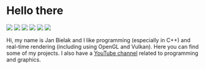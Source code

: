 # Hello there
[![](https://img.shields.io/badge/Website-janbielak.com-%233d7de3)](https://www.janbielak.com)
[![](https://img.shields.io/github/stars/janekb04?style=social)](https://img.shields.io/github/stars/janekb04?style=social)
[![](https://img.shields.io/endpoint?style=flat&url=https%3A%2F%2Funtitled-c2q2862i2i4j.runkit.sh%2F)](https://stackoverflow.com/users/12501684/janekb04)
[![](https://img.shields.io/youtube/channel/subscribers/UC0mx7h3jJtmfwNB4oL2qr6A?label=YouTube&style=social)](https://www.youtube.com/channel/UC0mx7h3jJtmfwNB4oL2qr6A)
[![](https://img.shields.io/reddit/user-karma/combined/janekb04?label=Reddit&style=social)](https://www.reddit.com/user/janekb04)
[![](https://img.shields.io/badge/Slides-Jan%20Bielak-E5637C)](https://slides.com/janekb04)

Hi, my name is Jan Bielak and I like programming (especially in C++) and real-time rendering (including using OpenGL and Vulkan). Here you can find some of my projects. I also have a [YouTube channel](https://www.youtube.com/channel/UC0mx7h3jJtmfwNB4oL2qr6A) related to programming and graphics.
